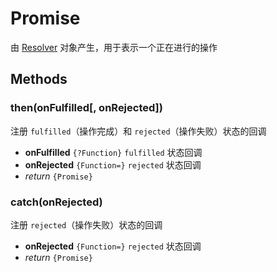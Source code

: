 Promise
===

由 [Resolver](resolver.md) 对象产生，用于表示一个正在进行的操作

## Methods

### then(onFulfilled[, onRejected])

注册 `fulfilled`（操作完成）和 `rejected`（操作失败）状态的回调

* **onFulfilled** `{?Function}` `fulfilled` 状态回调
* **onRejected** `{Function=}` `rejected` 状态回调
* _return_ `{Promise}`

### catch(onRejected)

注册 `rejected`（操作失败）状态的回调

* **onRejected** `{Function=}` `rejected` 状态回调
* _return_ `{Promise}`
